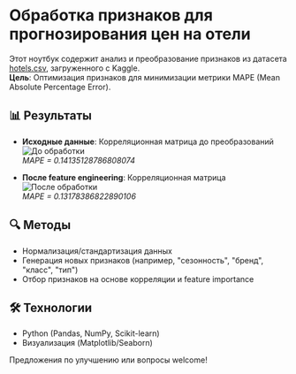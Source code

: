 # Обработка признаков для прогнозирования цен на отели

Этот ноутбук содержит анализ и преобразование признаков из датасета [hotels.csv](/kaggle/input/sf-booking/hotels_train.csv), загруженного с Kaggle.  
**Цель**: Оптимизация признаков для минимизации метрики MAPE (Mean Absolute Percentage Error).

## 📊 Результаты
- **Исходные данные**: Корреляционная матрица до преобразований  
  ![До обработки]()  
  *MAPE = 0.14135128786808074*

- **После feature engineering**: Корреляционная матрица  
  ![После обработки]()  
  *MAPE = 0.13178386822890106*

## 🔍 Методы
- Нормализация/стандартизация данных
- Генерация новых признаков (например, "сезонность", "бренд", "класс", "тип")
- Отбор признаков на основе корреляции и feature importance

## 🛠 Технологии
- Python (Pandas, NumPy, Scikit-learn)
- Визуализация (Matplotlib/Seaborn)

Предложения по улучшению или вопросы welcome!  